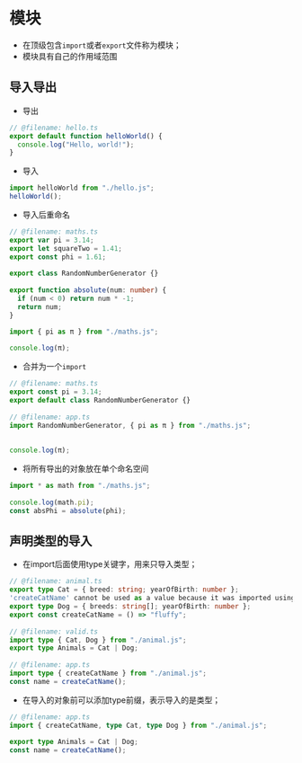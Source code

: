 # 模块
+ 在顶级包含`import`或者`export`文件称为模块；  
+ 模块具有自己的作用域范围
## 导入导出
+ 导出
```typescript
// @filename: hello.ts
export default function helloWorld() {
  console.log("Hello, world!");
}
```
+ 导入
````typescript
import helloWorld from "./hello.js";
helloWorld();
````
+ 导入后重命名
```typescript
// @filename: maths.ts
export var pi = 3.14;
export let squareTwo = 1.41;
export const phi = 1.61;
 
export class RandomNumberGenerator {}
 
export function absolute(num: number) {
  if (num < 0) return num * -1;
  return num;
}
```
```typescript
import { pi as π } from "./maths.js";
 
console.log(π);
```
+ 合并为一个`import`
```typescript
// @filename: maths.ts
export const pi = 3.14;
export default class RandomNumberGenerator {}
 
// @filename: app.ts
import RandomNumberGenerator, { pi as π } from "./maths.js";
 
 
console.log(π);
```

+ 将所有导出的对象放在单个命名空间
```typescript
import * as math from "./maths.js";
 
console.log(math.pi);
const absPhi = absolute(phi);
```


## 声明类型的导入
+ 在import后面使用type关键字，用来只导入类型；
```typescript
// @filename: animal.ts
export type Cat = { breed: string; yearOfBirth: number };
'createCatName' cannot be used as a value because it was imported using 'import type'.
export type Dog = { breeds: string[]; yearOfBirth: number };
export const createCatName = () => "fluffy";
 
// @filename: valid.ts
import type { Cat, Dog } from "./animal.js";
export type Animals = Cat | Dog;
 
// @filename: app.ts
import type { createCatName } from "./animal.js";
const name = createCatName();
```
+ 在导入的对象前可以添加type前缀，表示导入的是类型；
```typescript
// @filename: app.ts
import { createCatName, type Cat, type Dog } from "./animal.js";
 
export type Animals = Cat | Dog;
const name = createCatName();
```